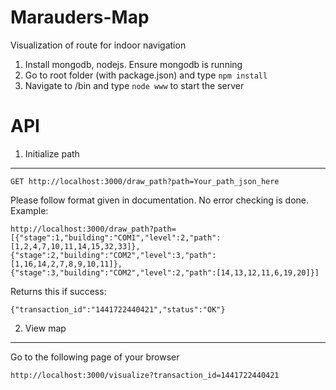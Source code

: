 # Marauders-Map
Visualization of route for indoor navigation

1. Install mongodb, nodejs. Ensure mongodb is running
2. Go to root folder (with package.json) and type `npm install`
3. Navigate to /bin and type `node www` to start the server

API
===

1. Initialize path
-------------------

`GET http://localhost:3000/draw_path?path=Your_path_json_here`

Please follow format given in documentation. No error checking is done.
Example:

`http://localhost:3000/draw_path?path=[{"stage":1,"building":"COM1","level":2,"path":[1,2,4,7,10,11,14,15,32,33]},{"stage":2,"building":"COM2","level":3,"path":[1,16,14,2,7,8,9,10,11]},{"stage":3,"building":"COM2","level":2,"path":[14,13,12,11,6,19,20]}]`

Returns this if success:

`{"transaction_id":"1441722440421","status":"OK"}`

2. View map
-----------

Go to the following page of your browser

`http://localhost:3000/visualize?transaction_id=1441722440421`

